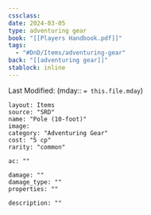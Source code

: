 ```yaml
---
cssclass: 
date: 2024-03-05
type: adventuring gear
book: "[[Players Handbook.pdf]]"
tags:
  - "#DnD/Items/adventuring-gear"
back: "[[adventuring gear]]"
stablock: inline
---
```

Last Modified: (mday:: `= this.file.mday`)


```statblock
layout: Items
source: "SRD"
name: "Pole (10-foot)"
image: 
category: "Adventuring Gear"
cost: "5 cp"
rarity: "common"

ac: ""

damage: ""
damage_type: ""
properties: ""

description: ""
```